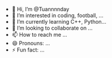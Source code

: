 - 👋 Hi, I’m @Tuannnnday
- 👀 I’m interested in coding, football, ...
- 🌱 I’m currently learning C++, Python...
- 💞️ I’m looking to collaborate on ...
- 📫 How to reach me ...
- 😄 Pronouns: ...
- ⚡ Fun fact: ...

<!---
Tuannnnday/Tuannnnday is a ✨ special ✨ repository because its `README.md` (this file) appears on your GitHub profile.
You can click the Preview link to take a look at your changes.
--->
